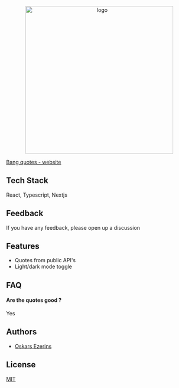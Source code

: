 <div align="center">
  <img src="https://quotes-bytes.vercel.app/logo/transparent.svg" alt="logo" width='400'>
</div>

[Bang quotes - website](https://quotes-bytes.vercel.app/)

## Tech Stack

React, Typescript, Nextjs

<!-- TODO: -->
<!-- ## Screenshots

![App Screenshot](https://via.placeholder.com/468x300?text=App+Screenshot+Here) -->

## Feedback

If you have any feedback, please open up a discussion

## Features

- Quotes from public API's
- Light/dark mode toggle

## FAQ

#### Are the quotes good ?

Yes

## Authors

- [Oskars Ezerins](https://github.com/OskarsEzerins)

<!-- TODO: -->
<!-- ## Lessons Learned

What did you learn while building this project? What challenges did you face and how did you overcome them? -->

## License

[MIT](https://choosealicense.com/licenses/mit/)
